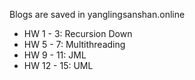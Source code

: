 Blogs are saved in yanglingsanshan.online
- HW 1 - 3: Recursion Down
- HW 5 - 7: Multithreading
- HW 9 - 11: JML
- HW 12 - 15: UML
